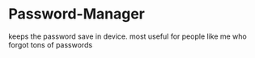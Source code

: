 # Password-Manager
keeps the password save in device. most useful for people like me who forgot tons of passwords
